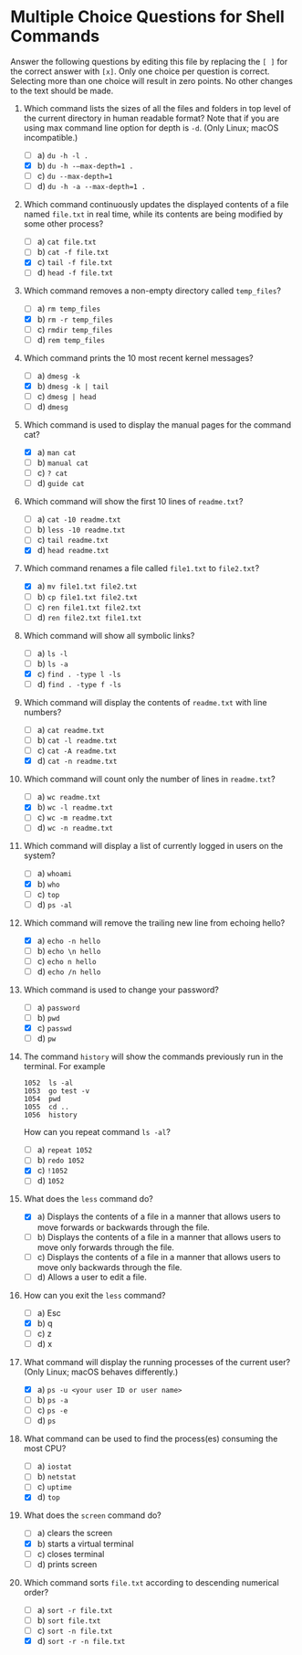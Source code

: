 # Multiple Choice Questions for Shell Commands

Answer the following questions by editing this file by replacing the `[ ]` for the correct answer with `[x]`.
Only one choice per question is correct.
Selecting more than one choice will result in zero points.
No other changes to the text should be made.

1. Which command lists the sizes of all the files and folders in top level of the current directory in human readable format?
   Note that if you are using max command line option for depth is `-d`.
   (Only Linux; macOS incompatible.)

    - [ ] a) `du -h -l .`
    - [x] b) `du -h -–max-depth=1 .`
    - [ ] c) `du --max-depth=1`
    - [ ] d) `du -h -a --max-depth=1 .`

2. Which command continuously updates the displayed contents of a file named `file.txt` in real time, while its contents are being modified by some other process?

    - [ ] a) `cat file.txt`
    - [ ] b) `cat -f file.txt`
    - [x] c) `tail -f file.txt`
    - [ ] d) `head -f file.txt`

3. Which command removes a non-empty directory called `temp_files`?

    - [ ] a) `rm temp_files`
    - [x] b) `rm -r temp_files`
    - [ ] c) `rmdir temp_files`
    - [ ] d) `rem temp_files`

4. Which command prints the 10 most recent kernel messages?

    - [ ] a) `dmesg -k`
    - [x] b) `dmesg -k | tail`
    - [ ] c) `dmesg | head`
    - [ ] d) `dmesg`

5. Which command is used to display the manual pages for the command cat?

    - [x] a) `man cat`
    - [ ] b) `manual cat`
    - [ ] c) `? cat`
    - [ ] d) `guide cat`

6. Which command will show the first 10 lines of `readme.txt`?

    - [ ] a) `cat -10 readme.txt`
    - [ ] b) `less -10 readme.txt`
    - [ ] c) `tail readme.txt`
    - [x] d) `head readme.txt`

7. Which command renames a file called `file1.txt` to `file2.txt`?

    - [x] a) `mv file1.txt file2.txt`
    - [ ] b) `cp file1.txt file2.txt`
    - [ ] c) `ren file1.txt file2.txt`
    - [ ] d) `ren file2.txt file1.txt`

8. Which command will show all symbolic links?

    - [ ] a) `ls -l`
    - [ ] b) `ls -a`
    - [x] c) `find . -type l -ls`
    - [ ] d) `find . -type f -ls`

9. Which command will display the contents of `readme.txt` with line numbers?

    - [ ] a) `cat readme.txt`
    - [ ] b) `cat -l readme.txt`
    - [ ] c) `cat -A readme.txt`
    - [x] d) `cat -n readme.txt`

10. Which command will count only the number of lines in `readme.txt`?

    - [ ] a) `wc readme.txt`
    - [x] b) `wc -l readme.txt`
    - [ ] c) `wc -m readme.txt`
    - [ ] d) `wc -n readme.txt`

11. Which command will display a list of currently logged in users on the system?

    - [ ] a) `whoami`
    - [x] b) `who`
    - [ ] c) `top`
    - [ ] d) `ps -al`

12. Which command will remove the trailing new line from echoing hello?

    - [x] a) `echo -n hello`
    - [ ] b) `echo \n hello`
    - [ ] c) `echo n hello`
    - [ ] d) `echo /n hello`

13. Which command is used to change your password?

    - [ ] a) `password`
    - [ ] b) `pwd`
    - [x] c) `passwd`
    - [ ] d) `pw`

14. The command `history` will show the commands previously run in the terminal. For example

    ```text
    1052  ls -al
    1053  go test -v
    1054  pwd
    1055  cd ..
    1056  history
    ```

    How can you repeat command `ls -al`?
    - [ ] a) `repeat 1052`
    - [ ] b) `redo 1052`
    - [x] c) `!1052`
    - [ ] d) `1052`

15. What does the `less` command do?

    - [x] a) Displays the contents of a file in a manner that allows users to move forwards or backwards through the file.
    - [ ] b) Displays the contents of a file in a manner that allows users to move only forwards through the file.
    - [ ] c) Displays the contents of a file in a manner that allows users to move only backwards through the file.
    - [ ] d) Allows a user to edit a file.

16. How can you exit the `less` command?

    - [ ] a) Esc
    - [x] b) q
    - [ ] c) z
    - [ ] d) x

17. What command will display the running processes of the current user?
    (Only Linux; macOS behaves differently.)

    - [x] a) `ps -u <your user ID or user name>`
    - [ ] b) `ps -a`
    - [ ] c) `ps -e`
    - [ ] d) `ps`

18. What command can be used to find the process(es) consuming the most CPU?

    - [ ] a) `iostat`
    - [ ] b) `netstat`
    - [ ] c) `uptime`
    - [x] d) `top`

19. What does the `screen` command do?

    - [ ] a) clears the screen
    - [x] b) starts a virtual terminal
    - [ ] c) closes terminal
    - [ ] d) prints screen

20. Which command sorts `file.txt` according to descending numerical order?

    - [ ] a) `sort -r file.txt`
    - [ ] b) `sort file.txt`
    - [ ] c) `sort -n file.txt`
    - [x] d) `sort -r -n file.txt`
